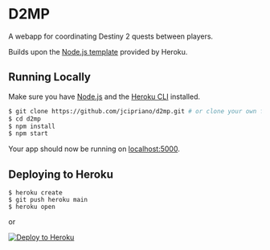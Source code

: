 # D2MP

A webapp for coordinating Destiny 2 quests between players.

Builds upon the [Node.js template](https://github.com/heroku/node-js-getting-started) provided by Heroku.

## Running Locally

Make sure you have [Node.js](http://nodejs.org/) and the [Heroku CLI](https://cli.heroku.com/) installed.

```sh
$ git clone https://github.com/jcipriano/d2mp.git # or clone your own fork
$ cd d2mp
$ npm install
$ npm start
```

Your app should now be running on [localhost:5000](http://localhost:5000/).

## Deploying to Heroku

```
$ heroku create
$ git push heroku main
$ heroku open
```
or

[![Deploy to Heroku](https://www.herokucdn.com/deploy/button.png)](https://heroku.com/deploy)
